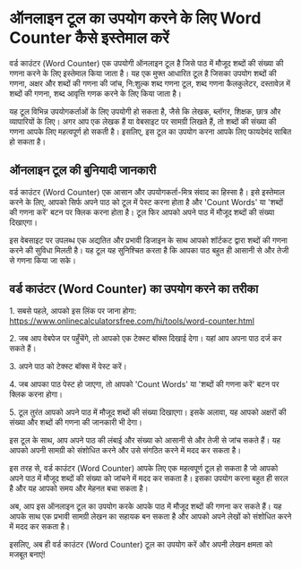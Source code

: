 ऑनलाइन टूल का उपयोग करने के लिए Word Counter कैसे इस्तेमाल करें
===============================================================

वर्ड काउंटर (Word Counter) एक उपयोगी ऑनलाइन टूल है जिसे पाठ में मौजूद शब्दों की संख्या की गणना करने के लिए इस्तेमाल किया जाता है। यह एक मुफ्त आधारित टूल है जिसका उपयोग शब्दों की गणना, अक्षर और शब्दों की गणना की जांच, नि:शुल्क शब्द गणना टूल, शब्द गणना कैलकुलेटर, दस्तावेज़ में शब्दों की गणना, शब्द आवृत्ति गणक करने के लिए किया जाता है।

यह टूल विभिन्न उपयोगकर्ताओं के लिए उपयोगी हो सकता है, जैसे कि लेखक, ब्लॉगर, शिक्षक, छात्र और व्यापारियों के लिए। अगर आप एक लेखक हैं या वेबसाइट पर सामग्री लिखते हैं, तो शब्दों की संख्या की गणना आपके लिए महत्वपूर्ण हो सकती है। इसलिए, इस टूल का उपयोग करना आपके लिए फायदेमंद साबित हो सकता है।

ऑनलाइन टूल की बुनियादी जानकारी
------------------------------

वर्ड काउंटर (Word Counter) एक आसान और उपयोगकर्ता-मित्र संवाद का हिस्सा है। इसे इस्तेमाल करने के लिए, आपको सिर्फ अपने पाठ को टूल में पेस्ट करना होता है और 'Count Words' या 'शब्दों की गणना करें' बटन पर क्लिक करना होता है। टूल फिर आपको अपने पाठ में मौजूद शब्दों की संख्या दिखाएगा।

इस वेबसाइट पर उपलब्ध एक अद्यतित और प्रभावी डिजाइन के साथ आपको शॉर्टकट द्वारा शब्दों की गणना करने की सुविधा मिलती है। यह टूल यह सुनिश्चित करता है कि आपका पाठ बहुत ही आसानी से और तेजी से गणना किया जा सके।

वर्ड काउंटर (Word Counter) का उपयोग करने का तरीका
-------------------------------------------------

1\. सबसे पहले, आपको इस लिंक पर जाना होगा: <https://www.onlinecalculatorsfree.com/hi/tools/word-counter.html>

2\. जब आप वेबपेज पर पहुँचेंगे, तो आपको एक टेक्स्ट बॉक्स दिखाई देगा। यहां आप अपना पाठ दर्ज कर सकते हैं।

3\. अपने पाठ को टेक्स्ट बॉक्स में पेस्ट करें।

4\. जब आपका पाठ पेस्ट हो जाएगा, तो आपको 'Count Words' या 'शब्दों की गणना करें' बटन पर क्लिक करना होगा।

5\. टूल तुरंत आपको अपने पाठ में मौजूद शब्दों की संख्या दिखाएगा। इसके अलावा, यह आपको अक्षरों की संख्या और शब्दों की गणना की जानकारी भी देगा।

इस टूल के साथ, आप अपने पाठ की लंबाई और संख्या को आसानी से और तेजी से जांच सकते हैं। यह आपको अपनी सामग्री को संशोधित करने और उसे संगठित करने में मदद कर सकता है।

इस तरह से, वर्ड काउंटर (Word Counter) आपके लिए एक महत्वपूर्ण टूल हो सकता है जो आपको अपने पाठ में मौजूद शब्दों की संख्या को जांचने में मदद कर सकता है। इसका उपयोग करना बहुत ही सरल है और यह आपको समय और मेहनत बचा सकता है।

अब, आप इस ऑनलाइन टूल का उपयोग करके आपके पाठ में मौजूद शब्दों की गणना कर सकते हैं। यह आपके साथ एक प्रभावी सामग्री लेखन का सहायक बन सकता है और आपको अपने लेखों को संशोधित करने में मदद कर सकता है।

इसलिए, अब ही वर्ड काउंटर (Word Counter) टूल का उपयोग करें और अपनी लेखन क्षमता को मजबूत बनाएं!